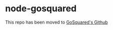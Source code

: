 # node-gosquared

This repo has been moved to [GoSquared's Github](https://github.com/simontabor/node-gosquared)
